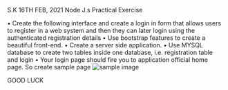 S.K
16TH FEB, 2021
Node J.s Practical Exercise

• Create the following interface and create a login in form that allows users to register in a web system and then they can later login using the authenticated registration details
• Use bootstrap features to create a beautiful front-end.
• Create a server side application.
• Use MYSQL database to create two tables inside one database, i.e. registration table and login
• Your login page should fire you to application official home page. So create sample page
![sample image](/sample.jpg)

GOOD LUCK
